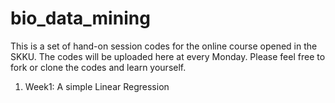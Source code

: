 # bio_data_mining
This is a set of hand-on session codes for the online course opened in the SKKU. 
The codes will be uploaded here at every Monday. Please feel free to fork or clone the codes and learn yourself. 

1. Week1: A simple Linear Regression
